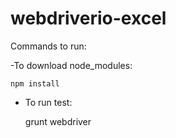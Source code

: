 # webdriverio-excel

Commands to run:

-To download node_modules:

	npm install 

- To run test:

	grunt webdriver

